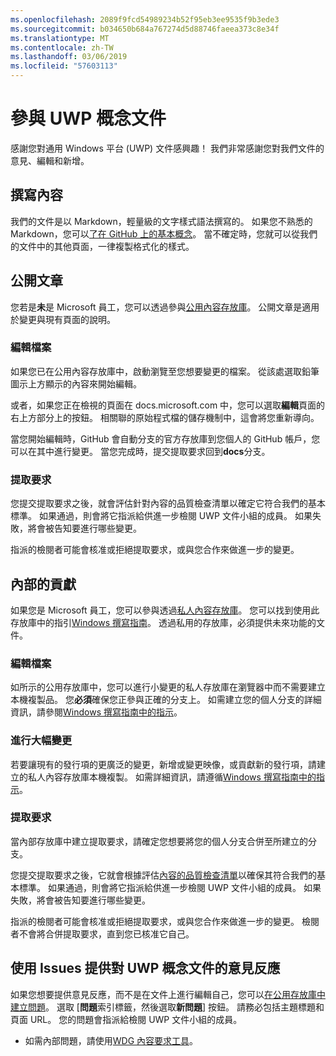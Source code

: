 ```yaml
---
ms.openlocfilehash: 2089f9fcd54989234b52f95eb3ee9535f9b3ede3
ms.sourcegitcommit: b034650b684a767274d5d88746faeea373c8e34f
ms.translationtype: MT
ms.contentlocale: zh-TW
ms.lasthandoff: 03/06/2019
ms.locfileid: "57603113"
---
```

# <a name="contributing-to-uwp-conceptual-documentation"></a>參與 UWP 概念文件

感謝您對通用 Windows 平台 (UWP) 文件感興趣！ 我們非常感謝您對我們文件的意見、編輯和新增。

## <a name="writing-content"></a>撰寫內容

我們的文件是以 Markdown，輕量級的文字樣式語法撰寫的。 如果您不熟悉的 Markdown，您可以[了在 GitHub 上的基本概念](https://guides.github.com/features/mastering-markdown/)。 當不確定時，您就可以從我們的文件中的其他頁面，一律複製格式化的樣式。

## <a name="public-contributions"></a>公開文章

您若是**未**是 Microsoft 員工，您可以透過參與[公用內容存放庫](https://github.com/MicrosoftDocs/windows-uwp)。 公開文章是適用於變更與現有頁面的說明。

### <a name="editing-a-file"></a>編輯檔案

如果您已在公用內容存放庫中，啟動瀏覽至您想要變更的檔案。 從該處選取鉛筆圖示上方顯示的內容來開始編輯。

或者，如果您正在檢視的頁面在 docs.microsoft.com 中，您可以選取**編輯**頁面的右上方部分上的按鈕。 相關聯的原始程式檔的儲存機制中，這會將您重新導向。

當您開始編輯時，GitHub 會自動分支的官方存放庫到您個人的 GitHub 帳戶，您可以在其中進行變更。 當您完成時，提交提取要求回到**docs**分支。

### <a name="pull-requests"></a>提取要求

您提交提取要求之後，就會評估針對內容的品質檢查清單以確定它符合我們的基本標準。 如果通過，則會將它指派給供進一步檢閱 UWP 文件小組的成員。 如果失敗，將會被告知要進行哪些變更。

指派的檢閱者可能會核准或拒絕提取要求，或與您合作來做進一步的變更。

## <a name="internal-contributions"></a>內部的貢獻

如果您是 Microsoft 員工，您可以參與透過[私人內容存放庫](https://cpubwin.visualstudio.com/_git/windows-uwp)。 您可以找到使用此存放庫中的指引[Windows 撰寫指南](https://review.docs.microsoft.com/windows-authoring-guide/uwp/?branch=master)。 透過私用的存放庫，必須提供未來功能的文件。

### <a name="editing-a-file"></a>編輯檔案

如所示的公用存放庫中，您可以進行小變更的私人存放庫在瀏覽器中而不需要建立本機複製品。 您**必須**確保您正參與正確的分支上。 如需建立您的個人分支的詳細資訊，請參閱[Windows 撰寫指南中的指示](https://review.docs.microsoft.com/windows-authoring-guide/uwp/conceptual/branches?branch=master)。

### <a name="making-substantial-changes"></a>進行大幅變更

若要讓現有的發行項的更廣泛的變更，新增或變更映像，或貢獻新的發行項，請建立的私人內容存放庫本機複製。 如需詳細資訊，請遵循[Windows 撰寫指南中的指示](https://review.docs.microsoft.com/windows-authoring-guide/uwp/conceptual/)。

### <a name="pull-requests"></a>提取要求

當內部存放庫中建立提取要求，請確定您想要將您的個人分支合併至所建立的分支。

您提交提取要求之後，它就會根據評估[內容的品質檢查清單](https://review.docs.microsoft.com/windows-authoring-guide/managing-contributions/editorial-checklist?branch=master)以確保其符合我們的基本標準。 如果通過，則會將它指派給供進一步檢閱 UWP 文件小組的成員。 如果失敗，將會被告知要進行哪些變更。

指派的檢閱者可能會核准或拒絕提取要求，或與您合作來做進一步的變更。 檢閱者不會將合併提取要求，直到您已核准它自己。

## <a name="using-issues-to-provide-feedback-on-uwp-conceptual-documentation"></a>使用 Issues 提供對 UWP 概念文件的意見反應

如果您想要提供意見反應，而不是在文件上進行編輯自己，您可以[在公用存放庫中建立問題](https://github.com/MicrosoftDocs/windows-uwp/issues)。 選取 [**問題**索引標籤，然後選取**新問題**] 按鈕。 請務必包括主題標題和頁面 URL。 您的問題會指派給檢閱 UWP 文件小組的成員。

* 如需內部問題，請使用[WDG 內容要求工具](https://aka.ms/pubrequest)。
